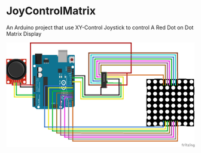 # JoyControlMatrix
An Arduino project that use XY-Control Joystick to control A Red Dot on Dot Matrix Display

![ScreenShot](Diagram.png)